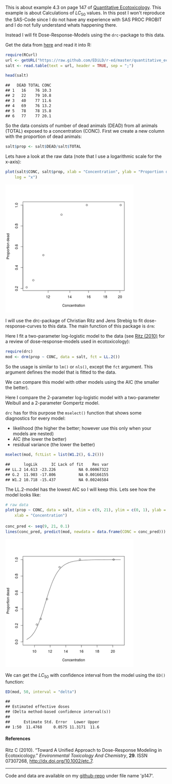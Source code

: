 This is about example 4.3 on page 147 of [Quantitative Ecotoxicology](http://www.crcpress.com/product/isbn/9781439835647). This example is about Calculations of $LC_{50}$ values.
In this post I won't reproduce the SAS-Code since I do not have any experience with SAS PROC PROBIT and I do not fully understand whats happening there.

Instead I will fit Dose-Response-Models using the `drc`-package to this data.


Get the data from [here](https://raw.github.com/EDiLD/r-ed/master/quantitative_ecotoxicology/data/p147.csv) and read it into R:


```r
require(RCurl)
url <- getURL("https://raw.github.com/EDiLD/r-ed/master/quantitative_ecotoxicology/data/p147.csv")
salt <- read.table(text = url, header = TRUE, sep = ";")
```


```r
head(salt)
```

```
##   DEAD TOTAL CONC
## 1   16    76 10.3
## 2   22    79 10.8
## 3   40    77 11.6
## 4   69    76 13.2
## 5   78    78 15.8
## 6   77    77 20.1
```


So the data consists of number of dead animals (DEAD) from all animals (TOTAL) exposed to a concentration (CONC).
First we create a new column with the proportion of dead animals:


```r
salt$prop <- salt$DEAD/salt$TOTAL
```


Lets have a look at the raw data (note that I use a logarithmic scale for the x-axis):

```r
plot(salt$CONC, salt$prop, xlab = "Concentration", ylab = "Proportion dead", 
    log = "x")
```

<img src="figure/p147_plot_raw.png" title="plot of chunk p147_plot_raw" alt="plot of chunk p147_plot_raw" width="400px" />



I will use the drc-package of Christian Ritz and Jens Strebig to fit dose-response-curves to this data. The main function of this package is `drm`:


Here I fit a two-parameter log-logistic model to the data (see <a href="http://dx.doi.org/10.1002/etc.7">Ritz (2010)</a> for a review of dose-response-models used in ecotoxicology):

```r
require(drc)
mod <- drm(prop ~ CONC, data = salt, fct = LL.2())
```


So the usage is similar to `lm()` or `nls()`, except the `fct` argument. This argument defines the model that is fitted to the data.

We can compare this model with other models using the AIC (the smaller the better). 

Here I compare the 2-parameter log-logistic model with a two-parameter Weibull and a 2-parameter Gompertz model. 

`drc` has for this purpose the `mselect()` function that shows some diagnostics for every model:

* likelihood (the higher the better; however use this only when your models are nested)
* AIC (the lower the better)
* residual variance (the lower the better)


```r
mselect(mod, fctList = list(W1.2(), G.2()))
```

```
##      logLik      IC Lack of fit    Res var
## LL.2 14.613 -23.226          NA 0.00067322
## G.2  11.903 -17.806          NA 0.00166155
## W1.2 10.718 -15.437          NA 0.00246584
```


The LL.2-model has the lowest AIC so I will keep this. 
Lets see how the model looks like:

```r
# raw data
plot(prop ~ CONC, data = salt, xlim = c(9, 21), ylim = c(0, 1), ylab = "Proportion dead", 
    xlab = "Concentration")

conc_pred <- seq(9, 21, 0.1)
lines(conc_pred, predict(mod, newdata = data.frame(CONC = conc_pred)))
```

<img src="figure/p147_plot_mod.png" title="plot of chunk p147_plot_mod" alt="plot of chunk p147_plot_mod" width="400px" />


We can get the $LC_{50}$ with confidence interval from the model using the `ED()` function:

```r
ED(mod, 50, interval = "delta")
```

```
## 
## Estimated effective doses
## (Delta method-based confidence interval(s))
## 
##      Estimate Std. Error   Lower Upper
## 1:50  11.4768     0.0575 11.3171  11.6
```



#### References

<p>Ritz C (2010).
&ldquo;Toward A Unified Approach to Dose-Response Modeling in Ecotoxicology.&rdquo;
<EM>Environmental Toxicology And Chemistry</EM>, <B>29</B>.
ISSN 07307268, <a href="http://dx.doi.org/10.1002/etc.7">http://dx.doi.org/10.1002/etc.7</a>.


-----------------------------------
Code and data are available on my [github-repo](https://github.com/EDiLD/r-ed/tree/master/quantitative_ecotoxicology) under file name 'p147'.
